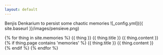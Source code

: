 ```yaml
---
layout: default
---
```

Benjis Denkarium to persist some chaotic memories
![_config.yml]({{ site.baseurl }}/images/pensieve.png)

{% for thing in site.memories %}
   {{ thing }}
         {{ thing.title }}
      {{ thing.content }}
   <br>
    {% if thing.page contains 'memories' %}
      {{ thing.title }}
      {{ thing.content }}
    {% endif %}
  {% endfor %}

<!-- <div class="memories">
  {% for memory in site.memories %}
    <article class="memory">

      <h1><a href="{{ site.baseurl }}{{ memory.url }}">{{ memory.title }}</a></h1>

      <div class="entry">
        {{ memory.excerpt }}
      </div>

      <a href="{{ site.baseurl }}{{ memory.url }}" class="read-more">Read More</a>
    </article>
  {% endfor %}
</div> -->
